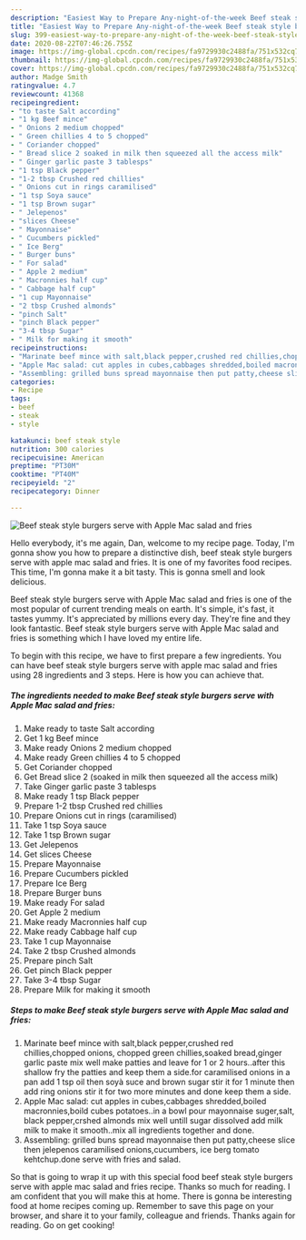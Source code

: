 ```yaml
---
description: "Easiest Way to Prepare Any-night-of-the-week Beef steak style burgers serve with Apple Mac salad and fries"
title: "Easiest Way to Prepare Any-night-of-the-week Beef steak style burgers serve with Apple Mac salad and fries"
slug: 399-easiest-way-to-prepare-any-night-of-the-week-beef-steak-style-burgers-serve-with-apple-mac-salad-and-fries
date: 2020-08-22T07:46:26.755Z
image: https://img-global.cpcdn.com/recipes/fa9729930c2488fa/751x532cq70/beef-steak-style-burgers-serve-with-apple-mac-salad-and-fries-recipe-main-photo.jpg
thumbnail: https://img-global.cpcdn.com/recipes/fa9729930c2488fa/751x532cq70/beef-steak-style-burgers-serve-with-apple-mac-salad-and-fries-recipe-main-photo.jpg
cover: https://img-global.cpcdn.com/recipes/fa9729930c2488fa/751x532cq70/beef-steak-style-burgers-serve-with-apple-mac-salad-and-fries-recipe-main-photo.jpg
author: Madge Smith
ratingvalue: 4.7
reviewcount: 41368
recipeingredient:
- "to taste Salt according"
- "1 kg Beef mince"
- " Onions 2 medium chopped"
- " Green chillies 4 to 5 chopped"
- " Coriander chopped"
- " Bread slice 2 soaked in milk then squeezed all the access milk"
- " Ginger garlic paste 3 tablesps"
- "1 tsp Black pepper"
- "1-2 tbsp Crushed red chillies"
- " Onions cut in rings caramilised"
- "1 tsp Soya sauce"
- "1 tsp Brown sugar"
- " Jelepenos"
- "slices Cheese"
- " Mayonnaise"
- " Cucumbers pickled"
- " Ice Berg"
- " Burger buns"
- " For salad"
- " Apple 2 medium"
- " Macronnies half cup"
- " Cabbage half cup"
- "1 cup Mayonnaise"
- "2 tbsp Crushed almonds"
- "pinch Salt"
- "pinch Black pepper"
- "3-4 tbsp Sugar"
- " Milk for making it smooth"
recipeinstructions:
- "Marinate beef mince with salt,black pepper,crushed red chillies,chopped onions, chopped green chillies,soaked bread,ginger garlic paste mix well make patties and leave for 1 or 2 hours..after this shallow fry the patties and keep them a side.for caramilised onions in a pan add 1 tsp oil then soyà suce and brown sugar stir it for 1 minute then add ring onions stir it for two more minutes and done keep them a side."
- "Apple Mac salad: cut apples in cubes,cabbages shredded,boiled macronnies,boild cubes potatoes..in a bowl pour mayonnaise suger,salt, black pepper,crshed almonds mix well untill sugar dissolved add milk milk to make it smooth..mix all ingredients together and done."
- "Assembling: grilled buns spread mayonnaise then put patty,cheese slice then jelepenos caramilised onions,cucumbers, ice berg tomato kehtchup.done serve with fries and salad."
categories:
- Recipe
tags:
- beef
- steak
- style

katakunci: beef steak style 
nutrition: 300 calories
recipecuisine: American
preptime: "PT30M"
cooktime: "PT40M"
recipeyield: "2"
recipecategory: Dinner

---
```



![Beef steak style burgers serve with Apple Mac salad and fries](https://img-global.cpcdn.com/recipes/fa9729930c2488fa/751x532cq70/beef-steak-style-burgers-serve-with-apple-mac-salad-and-fries-recipe-main-photo.jpg)

Hello everybody, it's me again, Dan, welcome to my recipe page. Today, I'm gonna show you how to prepare a distinctive dish, beef steak style burgers serve with apple mac salad and fries. It is one of my favorites food recipes. This time, I'm gonna make it a bit tasty. This is gonna smell and look delicious.



Beef steak style burgers serve with Apple Mac salad and fries is one of the most popular of current trending meals on earth. It's simple, it's fast, it tastes yummy. It's appreciated by millions every day. They're fine and they look fantastic. Beef steak style burgers serve with Apple Mac salad and fries is something which I have loved my entire life.


To begin with this recipe, we have to first prepare a few ingredients. You can have beef steak style burgers serve with apple mac salad and fries using 28 ingredients and 3 steps. Here is how you can achieve that.

<!--inarticleads1-->

##### The ingredients needed to make Beef steak style burgers serve with Apple Mac salad and fries:

1. Make ready to taste Salt according
1. Get 1 kg Beef mince
1. Make ready  Onions 2 medium chopped
1. Make ready  Green chillies 4 to 5 chopped
1. Get  Coriander chopped
1. Get  Bread slice 2 (soaked in milk then squeezed all the access milk)
1. Take  Ginger garlic paste 3 tablesps
1. Make ready 1 tsp Black pepper
1. Prepare 1-2 tbsp Crushed red chillies
1. Prepare  Onions cut in rings (caramilised)
1. Take 1 tsp Soya sauce
1. Take 1 tsp Brown sugar
1. Get  Jelepenos
1. Get slices Cheese
1. Prepare  Mayonnaise
1. Prepare  Cucumbers pickled
1. Prepare  Ice Berg
1. Prepare  Burger buns
1. Make ready  For salad
1. Get  Apple 2 medium
1. Make ready  Macronnies half cup
1. Make ready  Cabbage half cup
1. Take 1 cup Mayonnaise
1. Take 2 tbsp Crushed almonds
1. Prepare pinch Salt
1. Get pinch Black pepper
1. Take 3-4 tbsp Sugar
1. Prepare  Milk for making it smooth




<!--inarticleads2-->

##### Steps to make Beef steak style burgers serve with Apple Mac salad and fries:

1. Marinate beef mince with salt,black pepper,crushed red chillies,chopped onions, chopped green chillies,soaked bread,ginger garlic paste mix well make patties and leave for 1 or 2 hours..after this shallow fry the patties and keep them a side.for caramilised onions in a pan add 1 tsp oil then soyà suce and brown sugar stir it for 1 minute then add ring onions stir it for two more minutes and done keep them a side.
1. Apple Mac salad: cut apples in cubes,cabbages shredded,boiled macronnies,boild cubes potatoes..in a bowl pour mayonnaise suger,salt, black pepper,crshed almonds mix well untill sugar dissolved add milk milk to make it smooth..mix all ingredients together and done.
1. Assembling: grilled buns spread mayonnaise then put patty,cheese slice then jelepenos caramilised onions,cucumbers, ice berg tomato kehtchup.done serve with fries and salad.




So that is going to wrap it up with this special food beef steak style burgers serve with apple mac salad and fries recipe. Thanks so much for reading. I am confident that you will make this at home. There is gonna be interesting food at home recipes coming up. Remember to save this page on your browser, and share it to your family, colleague and friends. Thanks again for reading. Go on get cooking!
